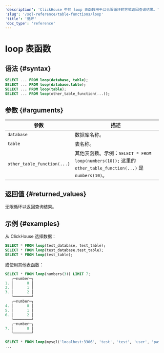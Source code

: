 ```yaml
---
'description': 'ClickHouse 中的 loop 表函数用于以无限循环的方式返回查询结果。'
'slug': '/sql-reference/table-functions/loop'
'title': '循环'
'doc_type': 'reference'
---
```



# loop 表函数

## 语法 {#syntax}

```sql
SELECT ... FROM loop(database, table);
SELECT ... FROM loop(database.table);
SELECT ... FROM loop(table);
SELECT ... FROM loop(other_table_function(...));
```

## 参数 {#arguments}

| 参数                        | 描述                                                                                                                |
|-----------------------------|----------------------------------------------------------------------------------------------------------------------|
| `database`                  | 数据库名称。                                                                                                       |
| `table`                     | 表名称。                                                                                                          |
| `other_table_function(...)` | 其他表函数。示例：`SELECT * FROM loop(numbers(10));` 这里的 `other_table_function(...)` 是 `numbers(10)`。 |

## 返回值 {#returned_values}

无限循环以返回查询结果。

## 示例 {#examples}

从 ClickHouse 选择数据：

```sql
SELECT * FROM loop(test_database, test_table);
SELECT * FROM loop(test_database.test_table);
SELECT * FROM loop(test_table);
```

或使用其他表函数：

```sql
SELECT * FROM loop(numbers(3)) LIMIT 7;
   ┌─number─┐
1. │      0 │
2. │      1 │
3. │      2 │
   └────────┘
   ┌─number─┐
4. │      0 │
5. │      1 │
6. │      2 │
   └────────┘
   ┌─number─┐
7. │      0 │
   └────────┘
```
```sql
SELECT * FROM loop(mysql('localhost:3306', 'test', 'test', 'user', 'password'));
...
```
